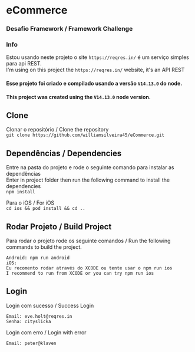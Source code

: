 # eCommerce
### Desafio Framework / Framework Challenge
### Info
Estou usando neste projeto o site `https://reqres.in/` é um serviço simples para api REST.  
I'm using on this project the `https://reqres.in/` website, it's an API REST

#### Esse projeto foi criado e compilado usando a versão `V14.13.0` do node.  
#### This project was created using the `V14.13.0` node version.

## Clone
Clonar o repositório / Clone the repository  
`git clone https://github.com/williamsilveira45/eCommerce.git`

## Dependências / Dependencies
Entre na pasta do projeto e rode o seguinte comando para instalar as dependências  
Enter in project folder then run the following command to install the dependencies  
````npm install````

Para o iOS / For iOS  
```cd ios && pod install && cd ..```

## Rodar Projeto / Build Project
Para rodar o projeto rode os seguinte comandos / Run the following commands to build the project.  
```
Android: npm run android  
iOS:
Eu recomento rodar através do XCODE ou tente usar o npm run ios 
I recommend to run from XCODE or you can try npm run ios
```

## Login
Login com sucesso / Success Login
```
Email: eve.holt@reqres.in
Senha: cityslicka
```
Login com erro / Login with error
```
Email: peter@klaven
```


